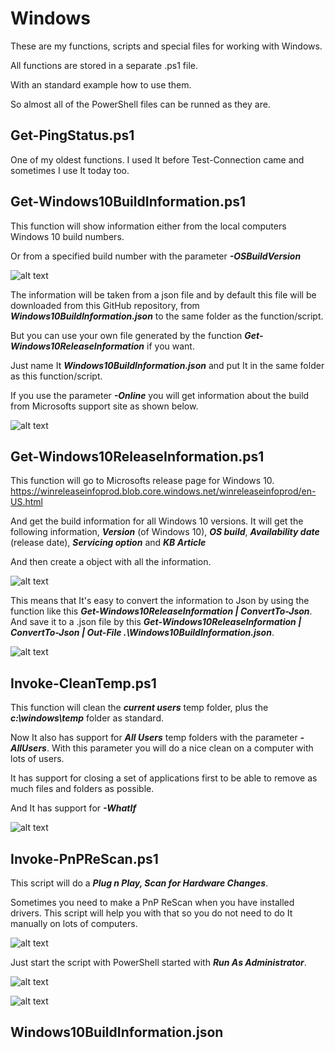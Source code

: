 # Windows

These are my functions, scripts and special files for working with Windows.

All functions are stored in a separate .ps1 file.

With an standard example how to use them.

So almost all of the PowerShell files can be runned as they are.

Get-PingStatus.ps1
------------------
One of my oldest functions.
I used It before Test-Connection came and sometimes I use It today too.

Get-Windows10BuildInformation.ps1
---------------------------------
This function will show information either from the local computers Windows 10 build numbers.

Or from a specified build number with the parameter ***-OSBuildVersion***

![alt text](https://github.com/FredrikWall/PowerShell/blob/master/Windows/Pictures/Get-Windows10BuildInformation01.png?raw=true)

The information will be taken from a json file and by default this file will be downloaded from this GitHub repository, from ***Windows10BuildInformation.json*** to the same folder as the function/script.

But you can use your own file generated by the function ***Get-Windows10ReleaseInformation*** if you want.

Just name It ***Windows10BuildInformation.json*** and put It in the same folder as this function/script.

If you use the parameter ***-Online*** you will get information about the build from Microsofts support site as shown below.

![alt text](https://github.com/FredrikWall/PowerShell/blob/master/Windows/Pictures/Get-Windows10BuildInformation02.png?raw=true)

Get-Windows10ReleaseInformation.ps1
-----------------------------------
This function will go to Microsofts release page for Windows 10.
https://winreleaseinfoprod.blob.core.windows.net/winreleaseinfoprod/en-US.html

And get the build information for all Windows 10 versions.
It will get the following information, ***Version*** (of Windows 10), ***OS build***, ***Availability date*** (release date), ***Servicing option*** and ***KB Article***

And then create a object with all the information.

![alt text](https://github.com/FredrikWall/PowerShell/blob/master/Windows/Pictures/Get-Windows10ReleasInformation02.png?raw=true)

This means that It's easy to convert the information to Json by using the function like this ***Get-Windows10ReleaseInformation | ConvertTo-Json***.
And save it to a .json file by this ***Get-Windows10ReleaseInformation | ConvertTo-Json | Out-File .\Windows10BuildInformation.json***. 

![alt text](https://github.com/FredrikWall/PowerShell/blob/master/Windows/Pictures/Get-Windows10ReleasInformation01.png?raw=true)

Invoke-CleanTemp.ps1
--------------------
This function will clean the ***current users*** temp folder, plus the ***c:\windows\temp*** folder as standard.

Now It also has support for ***All Users*** temp folders with the parameter ***-AllUsers***.
With this parameter you will do a nice clean on a computer with lots of users.

It has support for closing a set of applications first to be able to remove as much files and folders as possible.

And It has support for ***-WhatIf***

![alt text](https://github.com/FredrikWall/PowerShell/blob/master/Windows/Pictures/Invoke-CleanTemp.png?raw=true)

Invoke-PnPReScan.ps1
--------------------
This script will do a ***Plug n Play, Scan for Hardware Changes***.

Sometimes you need to make a PnP ReScan when you have installed drivers.
This script will help you with that so you do not need to do It manually on lots of computers.

![alt text](https://github.com/FredrikWall/PowerShell/blob/master/Windows/Pictures/Invoke-PnPReScan02.png?raw=true)

Just start the script with PowerShell started with ***Run As Administrator***.

![alt text](https://github.com/FredrikWall/PowerShell/blob/master/Windows/Pictures/Invoke-PnPReScan.png?raw=true)

![alt text](https://github.com/FredrikWall/PowerShell/blob/master/Windows/Pictures/Invoke-PnPReScan03.png?raw=true)



Windows10BuildInformation.json
------------------------------

